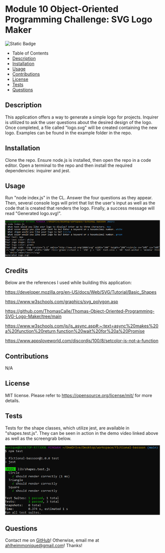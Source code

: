 # Module 10 Object-Oriented Programming Challenge: SVG Logo Maker
![Static Badge](https://img.shields.io/badge/license-MIT-pink)

- Table of Contents
- [Description](#Description)
- [Installation](#Installation)
- [Usage](#Usage)
- [Contributions](#Contributions)
- [License](#License)
- [Tests](#Tests)
- [Questions](#Questions)

## Description
This application offers a way to generate a simple logo for projects. Inquirer is utilized to ask the user questions about the desired design of the logo. Once completed, a file called "logo.svg" will be created containing the new logo. Examples can be found in the example folder in the repo.

## Installation
Clone the repo. Ensure node.js is installed, then open the repo in a code editor. Open a terminal to the repo and then install the required dependencies: inquirer and jest. 

## Usage
Run "node index.js" in the CL. Answer the four questions as they appear. Then, several console logs will print that list the user's input as well as the code that is created that renders the logo. Finally, a success message will read "Generated logo.svg!". 

![screengrab](/screengrabs/app_screengrab.png)

## Credits
Below are the references I used while building this application:

https://developer.mozilla.org/en-US/docs/Web/SVG/Tutorial/Basic_Shapes

https://www.w3schools.com/graphics/svg_polygon.asp

https://github.com/ThomasCalle/Thomas-Object-Oriented-Programming-SVG-Logo-Maker/tree/main 

https://www.w3schools.com/js/js_async.asp#:~:text=async%20makes%20a%20function%20return,function%20wait%20for%20a%20Promise

https://www.appsloveworld.com/discordjs/100/8/setcolor-is-not-a-function 

## Contributions
N/A

## License
MIT license.
Please refer to https://opensource.org/license/mit/ for more details.

## Tests
Tests for the shape classes, which utilize jest, are available in "shapes.test.js". They can be seen in action in the demo video linked above as well as the screengrab below.

![screengrab](/screengrabs/test_screengrab.png)

## Questions
Contact me on [GitHub](https://github.com/mahlheim)!
Otherwise, email me at ahlheimmonique@gmail.com! Thanks!
